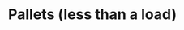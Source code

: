 ---
layout: child_layout/cargo_categories_category_item
title: Pallets (less than a load)
permalink: /cargo-categories/palletised-freight/pallets-less-than-a-load/
hero: /assets/img/content/hero/fullsize/pallets_less-than-a-load.jpg
side_nav_id: 3
hero_classes: is-fullscreen
content_type: cargo_item
---